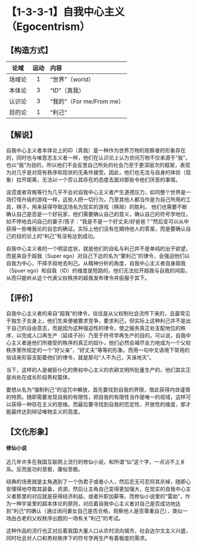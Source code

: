 # 【1-3-3-1】自我中心主义（Egocentrism）

## 【构造方式】

| 论域 | 运动           | 内容 |
|:----:|:----------------:|:-----|
| 场域论   |1 | “世界”（world）   |
| 本体论   |3 | “ID”（真我）   |
| 认识论   | 3|  “我的”（For me/From me）  |
| 目的论   | 1|  “利己”  |

## 【解说】
自我中心主义者本体论上的ID（真我）是一种作为世界万物的观察者的形象存在的，同时也与唯意志主义者一样，他们在认识论上认为世间万物不仅来源于“我”，也以“我”为目的，所以他们不会反思自己所处的社会乃至于更深层次的框架，表现为对几乎是对现有秩序和现状的无条件接受。因此，他们也无法与自身的体验（现象）拉开距离，无法以一个否认其存在的态度去面对那些令他们厌恶的事情。

说谎或者背叛等行为几乎不会对自我中心主义者产生道德压力，如同整个世界是一场打怪升级的游戏一样，这些人把一切行为，乃至其他人都当作是为自己所用的工具，棋子，用来获得夺取这场名为现实的游戏（棋局）的胜利。
他们也需要不断确认自己是否是一个好玩家，他们需要确认自己的意义，确认自己的符号学地位，如不停地去问自己的妻子/孩子：“我是不是一个好丈夫/好爸爸？”然后变可以从中获得一些唯我论的自恋的确证。实际上他们没有在期待他人的答案，而是要确认自己的目的论上的“利己”有没有达到成功。

自我中心主义者的一个明显症状，就是他们的自私与利己并不是单纯的出于欲望，而是来自于超我（Super ego）对自己下达的名为“要利己”的律令，会强迫他们以自我为中心，不择手段地去利己。从精神分析的角度，自我中心主义者自身超我（Spuer ego）和自我（ID）的维度是短路的，他们无法拉开超我与自我的间距，从而只能听从这个代表父权秩序的超我发布律令并臣服于其下。

## 【评价】
自我中心主义者的来自“超我”的律令，往往是从父权制社会流传下来的，且最常见于独生子女身上，他们生来便被要求竞争，要求利己，但实际上这种利己并不是出于自己的自由意志，而是因为这种强迫性的律令，使之服务真正处支配地位的秩序，以完成人口再生产（延续子孙）乃至于符号学再生产的目的。可以说，自我中心主义者是他们所接受的秩序的真正的奴仆，他们必然会竭尽全力地成为一个父权秩序里所规定的一个“好父亲”，“好丈夫”等等的形象。而用一句中文语境下常用的俗话来形容支配着他们的律令，就是那句“人不为己，天诛地灭”。

当下，这样的人是被臣仆化的男权中心主义的农耕文明所批量生产的，他们其实正是尚处在成长阶段男权载体。

要想从名为“强制利己”的诅咒中解放，首先要找到自我的界限，借此获得内敛谨慎的特质。随即需要发现自我的有限性，把自我的有限性当作是唯一的视域，这样可以获得一种存在主义的思维。而最后要寻找到自我的否定性，开放性的维度，那才能最终达到辩证唯物主义的高度。
## 【文化形象】
#### 修仙小说
近几年许多在我国互联网上流行的修仙小说，和所谓“仙”这个字，一点沾不上关系。反而是功利至极，庸俗至极。

经典的场景就是主角遇到了一个伪君子或者小人，然后忍无可忍将其杀掉，随即心安理得地夺取其装备，资源，然后让主角自己变得更加强大，在现实的自我中心主义者那里的对应就是获得经济利益，或者升职加薪等。而修仙小说里的“雷劫”，作为一种宇宙里的超本体论的原则，对应着自我中心主义者对自己是否成功地达到“利己”的确认（通过询问妻女自己是否合格，观察他人是否尊重自己），类似一场由古老的父权秩序出题的一场有关“利己”的考试。

这种作品的流行也正对应着我国大量人口从农村流向城市，社会达尔文主义兴盛，同时社会对人口和男权秩序下的符号学再生产有着极度的需求。
